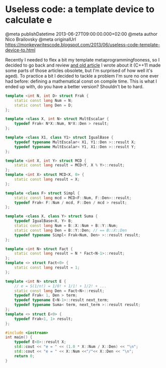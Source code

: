 # Useless code: a template device to calculate e

@meta publishDatetime 2013-06-27T09:00:00.000+02:00
@meta author Nico Brailovsky
@meta originalUrl https://monkeywritescode.blogspot.com/2013/06/useless-code-template-device-to.html

Recently I needed to flex a bit my template metaprogrammingfooness, so I decided to go back and review [and old article](md_blog/youfoundadeadlink.md) I wrote about it (C++11 made some parts of those articles obsolete, but I'm surprised of how well it's aged). To practice a bit I decided to tackle a problem I'm sure no one ever had before: defining a mathematical const on compile time. This is what I ended up with, do you have a better version? Shouldn't be to hard.

```c++
template <int N, int D> struct Frak {
	static const long Num = N;
	static const long Den = D;
};

template <class X, int N> struct MultEscalar {
	typedef Frak< N*X::Num, N*X::Den > result;
};

template <class X1, class Y1> struct IgualBase {
	typedef typename MultEscalar< X1, Y1::Den >::result X;
	typedef typename MultEscalar< Y1, X1::Den >::result Y;
};

template <int X, int Y>	struct MCD {
	static const long result = MCD<Y, X % Y>::result;
};
template <int X> struct MCD<X, 0> {
	static const long result = X;
};

template <class F> struct Simpl {
	static const long mcd = MCD<F::Num, F::Den>::result;
	typedef Frak< F::Num / mcd, F::Den / mcd > result;
};

template <class X, class Y> struct Suma {
	typedef IgualBase<X, Y> B;
	static const long Num = B::X::Num + B::Y::Num;
	static const long Den = B::Y::Den; // == B::X::Den
	typedef typename Simpl< Frak<Num, Den> >::result result;
};

template <int N> struct Fact {
	static const long result = N * Fact<N-1>::result;
};
template <> struct Fact<0> {
	static const long result = 1;
};

template <int N> struct E {
	// e = S(1/n!) = 1/0! + 1/1! + 1/2! + ...
	static const long Den = Fact<N>::result;
	typedef Frak< 1, Den > term;
	typedef typename E<N-1>::result next_term;
	typedef typename Suma< term, next_term >::result result;
};
template <> struct E<0> {
	typedef Frak<1, 1> result;
};

#include <iostream>
int main() {
	typedef E<8>::result X;
	std::cout << "e = " << (1.0 * X::Num / X::Den) << "\n";
	std::cout << "e = " << X::Num <<"/"<< X::Den << "\n";
	return 0;
}
```

